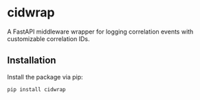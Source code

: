 # cidwrap

A FastAPI middleware wrapper for logging correlation events with customizable correlation IDs.

## Installation

Install the package via pip:

```bash
pip install cidwrap

